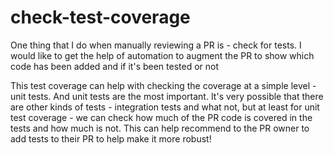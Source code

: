 # check-test-coverage

One thing that I do when manually reviewing a PR is - check for tests. I would
like to get the help of automation to augment the PR to show which code has
been added and if it's been tested or not

This test coverage can help with checking the coverage at a simple level - unit
tests. And unit tests are the most important. It's very possible that there are
other kinds of tests - integration tests and what not, but at least for unit
test coverage - we can check how much of the PR code is covered in the tests
and how much is not. This can help recommend to the PR owner to add tests to
their PR to help make it more robust!
